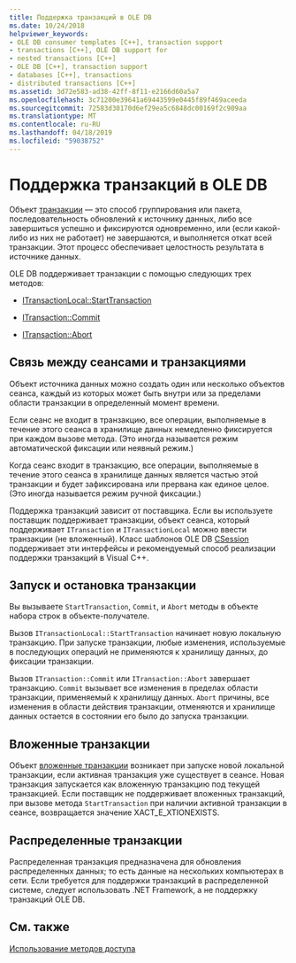 ```yaml
---
title: Поддержка транзакций в OLE DB
ms.date: 10/24/2018
helpviewer_keywords:
- OLE DB consumer templates [C++], transaction support
- transactions [C++], OLE DB support for
- nested transactions [C++]
- OLE DB [C++], transaction support
- databases [C++], transactions
- distributed transactions [C++]
ms.assetid: 3d72e583-ad38-42ff-8f11-e2166d60a5a7
ms.openlocfilehash: 3c71200e39641a69443599e0445f89f469aceeda
ms.sourcegitcommit: 72583d30170d6ef29ea5c6848dc00169f2c909aa
ms.translationtype: MT
ms.contentlocale: ru-RU
ms.lasthandoff: 04/18/2019
ms.locfileid: "59038752"
---
```

# <a name="supporting-transactions-in-ole-db"></a>Поддержка транзакций в OLE DB

Объект [транзакции](../../data/transactions-mfc-data-access.md) — это способ группирования или пакета, последовательность обновлений к источнику данных, либо все завершиться успешно и фиксируются одновременно, или (если какой-либо из них не работает) не завершаются, и выполняется откат всей транзакции. Этот процесс обеспечивает целостность результата в источнике данных.

OLE DB поддерживает транзакции с помощью следующих трех методов:

- [ITransactionLocal::StartTransaction](/previous-versions/windows/desktop/ms709786(v=vs.85))

- [ITransaction::Commit](/previous-versions/windows/desktop/ms713008(v=vs.85))

- [ITransaction::Abort](/previous-versions/windows/desktop/ms709833(v=vs.85))

## <a name="relationship-of-sessions-and-transactions"></a>Связь между сеансами и транзакциями

Объект источника данных можно создать один или несколько объектов сеанса, каждый из которых может быть внутри или за пределами области транзакции в определенный момент времени.

Если сеанс не входит в транзакцию, все операции, выполняемые в течение этого сеанса в хранилище данных немедленно фиксируется при каждом вызове метода. (Это иногда называется режим автоматической фиксации или неявный режим.)

Когда сеанс входит в транзакцию, все операции, выполняемые в течение этого сеанса в хранилище данных является частью этой транзакции и будет зафиксирована или прервана как единое целое. (Это иногда называется режим ручной фиксации.)

Поддержка транзакций зависит от поставщика. Если вы используете поставщик поддерживает транзакции, объект сеанса, который поддерживает `ITransaction` и `ITransactionLocal` можно ввести транзакции (не вложенный). Класс шаблонов OLE DB [CSession](../../data/oledb/csession-class.md) поддерживает эти интерфейсы и рекомендуемый способ реализации поддержки транзакций в Visual C++.

## <a name="starting-and-ending-the-transaction"></a>Запуск и остановка транзакции

Вы вызываете `StartTransaction`, `Commit`, и `Abort` методы в объекте набора строк в объекте-получателе.

Вызов `ITransactionLocal::StartTransaction` начинает новую локальную транзакцию. При запуске транзакции, любые изменения, используемые в последующих операций не применяются к хранилищу данных, до фиксации транзакции.

Вызов `ITransaction::Commit` или `ITransaction::Abort` завершает транзакцию. `Commit` вызывает все изменения в пределах области транзакции, применяемый к хранилищу данных. `Abort` причины, все изменения в области действия транзакции, отменяются и хранилище данных остается в состоянии его было до запуска транзакции.

## <a name="nested-transactions"></a>Вложенные транзакции

Объект [вложенные транзакции](/previous-versions/windows/desktop/ms716985(v=vs.85)) возникает при запуске новой локальной транзакции, если активная транзакция уже существует в сеансе. Новая транзакция запускается как вложенную транзакцию под текущей транзакцией. Если поставщик не поддерживает вложенных транзакций, при вызове метода `StartTransaction` при наличии активной транзакции в сеансе, возвращается значение XACT_E_XTIONEXISTS.

## <a name="distributed-transactions"></a>Распределенные транзакции

Распределенная транзакция предназначена для обновления распределенных данных; то есть данные на нескольких компьютерах в сети. Если требуется для поддержки транзакций в распределенной системе, следует использовать .NET Framework, а не поддержку транзакций OLE DB.

## <a name="see-also"></a>См. также

[Использование методов доступа](../../data/oledb/using-accessors.md)